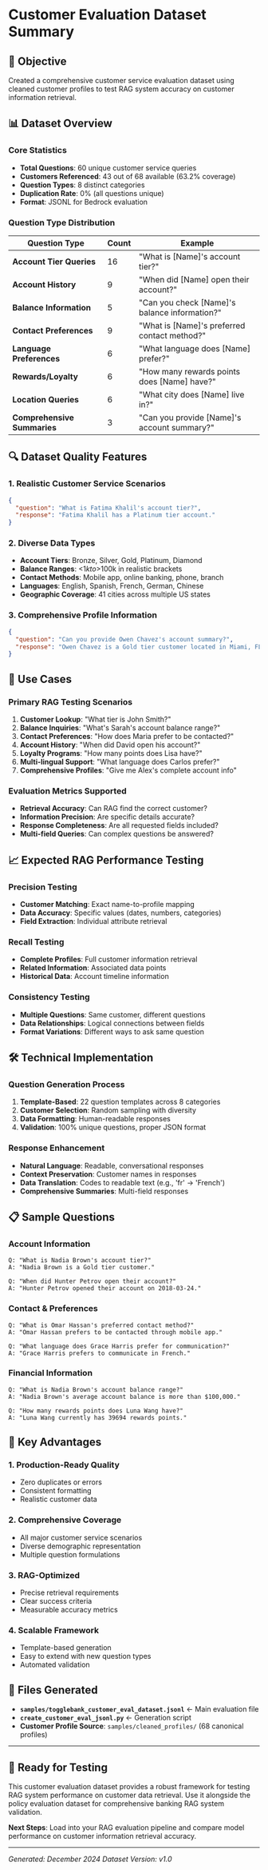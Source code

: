 # Customer Evaluation Dataset Summary

## 🎯 Objective
Created a comprehensive customer service evaluation dataset using cleaned customer profiles to test RAG system accuracy on customer information retrieval.

## 📊 Dataset Overview

### **Core Statistics**
- **Total Questions**: 60 unique customer service queries
- **Customers Referenced**: 43 out of 68 available (63.2% coverage)
- **Question Types**: 8 distinct categories
- **Duplication Rate**: 0% (all questions unique)
- **Format**: JSONL for Bedrock evaluation

### **Question Type Distribution**
| Question Type | Count | Example |
|---------------|-------|---------|
| **Account Tier Queries** | 16 | "What is [Name]'s account tier?" |
| **Account History** | 9 | "When did [Name] open their account?" |
| **Balance Information** | 5 | "Can you check [Name]'s balance information?" |
| **Contact Preferences** | 9 | "What is [Name]'s preferred contact method?" |
| **Language Preferences** | 6 | "What language does [Name] prefer?" |
| **Rewards/Loyalty** | 6 | "How many rewards points does [Name] have?" |
| **Location Queries** | 6 | "What city does [Name] live in?" |
| **Comprehensive Summaries** | 3 | "Can you provide [Name]'s account summary?" |

## 🔍 Dataset Quality Features

### **1. Realistic Customer Service Scenarios**
```json
{
  "question": "What is Fatima Khalil's account tier?",
  "response": "Fatima Khalil has a Platinum tier account."
}
```

### **2. Diverse Data Types**
- **Account Tiers**: Bronze, Silver, Gold, Platinum, Diamond
- **Balance Ranges**: <$1k to >$100k in realistic brackets
- **Contact Methods**: Mobile app, online banking, phone, branch
- **Languages**: English, Spanish, French, German, Chinese
- **Geographic Coverage**: 41 cities across multiple US states

### **3. Comprehensive Profile Information**
```json
{
  "question": "Can you provide Owen Chavez's account summary?",
  "response": "Owen Chavez is a Gold tier customer located in Miami, FL. They opened their account on 2015-03-29 and last logged in on 2025-05-10. Their average balance is between $1,000 and $10,000 and they have 4125 rewards points. They prefer mobile app and communicate in Spanish."
}
```

## 🎯 Use Cases

### **Primary RAG Testing Scenarios**
1. **Customer Lookup**: "What tier is John Smith?"
2. **Balance Inquiries**: "What's Sarah's account balance range?"
3. **Contact Preferences**: "How does Maria prefer to be contacted?"
4. **Account History**: "When did David open his account?"
5. **Loyalty Programs**: "How many points does Lisa have?"
6. **Multi-lingual Support**: "What language does Carlos prefer?"
7. **Comprehensive Profiles**: "Give me Alex's complete account info"

### **Evaluation Metrics Supported**
- **Retrieval Accuracy**: Can RAG find the correct customer?
- **Information Precision**: Are specific details accurate?
- **Response Completeness**: Are all requested fields included?
- **Multi-field Queries**: Can complex questions be answered?

## 📈 Expected RAG Performance Testing

### **Precision Testing**
- **Customer Matching**: Exact name-to-profile mapping
- **Data Accuracy**: Specific values (dates, numbers, categories)
- **Field Extraction**: Individual attribute retrieval

### **Recall Testing**
- **Complete Profiles**: Full customer information retrieval
- **Related Information**: Associated data points
- **Historical Data**: Account timeline information

### **Consistency Testing**
- **Multiple Questions**: Same customer, different questions
- **Data Relationships**: Logical connections between fields
- **Format Variations**: Different ways to ask same question

## 🛠️ Technical Implementation

### **Question Generation Process**
1. **Template-Based**: 22 question templates across 8 categories
2. **Customer Selection**: Random sampling with diversity
3. **Data Formatting**: Human-readable responses
4. **Validation**: 100% unique questions, proper JSON format

### **Response Enhancement**
- **Natural Language**: Readable, conversational responses
- **Context Preservation**: Customer names in responses
- **Data Translation**: Codes to readable text (e.g., 'fr' → 'French')
- **Comprehensive Summaries**: Multi-field responses

## 📋 Sample Questions

### **Account Information**
```
Q: "What is Nadia Brown's account tier?"
A: "Nadia Brown is a Gold tier customer."

Q: "When did Hunter Petrov open their account?"
A: "Hunter Petrov opened their account on 2018-03-24."
```

### **Contact & Preferences**
```
Q: "What is Omar Hassan's preferred contact method?"
A: "Omar Hassan prefers to be contacted through mobile app."

Q: "What language does Grace Harris prefer for communication?"
A: "Grace Harris prefers to communicate in French."
```

### **Financial Information**
```
Q: "What is Nadia Brown's account balance range?"
A: "Nadia Brown's average account balance is more than $100,000."

Q: "How many rewards points does Luna Wang have?"
A: "Luna Wang currently has 39694 rewards points."
```

## 🎉 Key Advantages

### **1. Production-Ready Quality**
- Zero duplicates or errors
- Consistent formatting
- Realistic customer data

### **2. Comprehensive Coverage**
- All major customer service scenarios
- Diverse demographic representation
- Multiple question formulations

### **3. RAG-Optimized**
- Precise retrieval requirements
- Clear success criteria
- Measurable accuracy metrics

### **4. Scalable Framework**
- Template-based generation
- Easy to extend with new question types
- Automated validation

## 📁 Files Generated

- **`samples/togglebank_customer_eval_dataset.jsonl`** ← Main evaluation file
- **`create_customer_eval_jsonl.py`** ← Generation script
- **Customer Profile Source**: `samples/cleaned_profiles/` (68 canonical profiles)

---

## 🚀 Ready for Testing

This customer evaluation dataset provides a robust framework for testing RAG system performance on customer data retrieval. Use it alongside the policy evaluation dataset for comprehensive banking RAG system validation.

**Next Steps**: Load into your RAG evaluation pipeline and compare model performance on customer information retrieval accuracy.

---
*Generated: December 2024*
*Dataset Version: v1.0* 